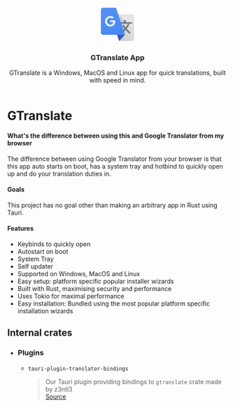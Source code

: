 <!-- PROJECT LOGO -->
<br />
<div align="center">
  <a href="https://github.com/othneildrew/Best-README-Template">
    <img src="README-assets/google-translate.png" alt="Logo" width="80" height="80">
  </a>

  <h3 align="center">GTranslate App</h3>

  <p align="center">
    GTranslate is a Windows, MacOS and Linux app for quick translations, built with speed in mind.
    <br/>
    <br />
  
  </p>
</div>

# GTranslate

#### What's the difference between using this and Google Translator from my browser
The difference between using Google Translator from your browser is that this app auto starts on boot, has a system tray and hotbind to quickly open up and do your translation duties in.

#### Goals
This project has no goal other than making an arbitrary app in Rust using Tauri.

#### Features
- Keybinds to quickly open
- Autostart on boot
- System Tray
- Self updater
- Supported on Windows, MacOS and Linux
- Easy setup: platform specific popular installer wizards
- Built with Rust, maximising security and performance
- Uses Tokio for maximal performance
- Easy installation: Bundled using the most popular platform specific installation wizards

## Internal crates
- ### Plugins
  - ``tauri-plugin-translator-bindings``
    > Our Tauri plugin providing bindings to ``gtranslate`` crate made by z3ntl3
    > <br> [Source](https://github.com/Z3NTL3/gtranslate-app/tree/main/tauri-plugin-translator-bindings/src)